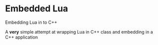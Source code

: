 # Embedded Lua
Embedding Lua in to C++

A **very** simple attempt at wrapping Lua in C++ class and embedding in a C++ application

